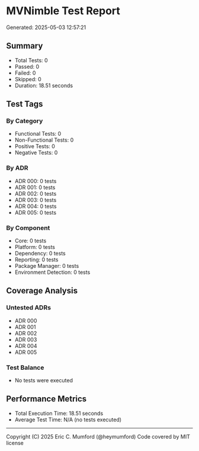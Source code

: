 # MVNimble Test Report

Generated: 2025-05-03 12:57:21

## Summary

* Total Tests: 0
* Passed: 0
* Failed: 0
* Skipped: 0
* Duration: 18.51 seconds

## Test Tags

### By Category

* Functional Tests: 0
* Non-Functional Tests: 0
* Positive Tests: 0
* Negative Tests: 0

### By ADR

* ADR 000: 0 tests
* ADR 001: 0 tests
* ADR 002: 0 tests
* ADR 003: 0 tests
* ADR 004: 0 tests
* ADR 005: 0 tests

### By Component

* Core: 0 tests
* Platform: 0 tests
* Dependency: 0 tests
* Reporting: 0 tests
* Package Manager: 0 tests
* Environment Detection: 0 tests

## Coverage Analysis

### Untested ADRs

* ADR 000
* ADR 001
* ADR 002
* ADR 003
* ADR 004
* ADR 005

### Test Balance

* No tests were executed

## Performance Metrics

* Total Execution Time: 18.51 seconds
* Average Test Time: N/A (no tests executed)



---
Copyright (C) 2025 Eric C. Mumford (@heymumford) Code covered by MIT license
